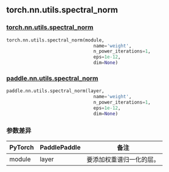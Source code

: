 ## torch.nn.utils.spectral_norm
### [torch.nn.utils.spectral_norm](https://pytorch.org/docs/stable/generated/torch.nn.utils.spectral_norm.html?highlight=nn+utils+spectral_norm#torch.nn.utils.spectral_norm)

```python
torch.nn.utils.spectral_norm(module,
                                name='weight',
                                n_power_iterations=1,
                                eps=1e-12,
                                dim=None)
```

### [paddle.nn.utils.spectral_norm](https://www.paddlepaddle.org.cn/documentation/docs/zh/api/paddle/nn/utils/spectral_norm_cn.html#spectral-norm)

```python
paddle.nn.utils.spectral_norm(layer,
                                name='weight',
                                n_power_iterations=1,
                                eps=1e-12,
                                dim=None)
```
### 参数差异
| PyTorch       | PaddlePaddle | 备注                                                   |
| ------------- | ------------ | ------------------------------------------------------ |
| module        | layer        | 要添加权重谱归一化的层。                                  |
